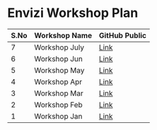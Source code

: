 # Envizi Workshop Plan

<table>
    <thead>
        <th>S.No</th>
        <th>Workshop Name</th>
        <th>GitHub Public</th>
    </thead>
    <tr>
        <td>7</td>
        <td>Workshop July</td>
        <td><a href="./readme-07-jul.md">Link</a></td>
   </tr>       
    <tr>
        <td>6</td>
        <td>Workshop Jun</td>
        <td><a href="./readme-06-jun.md">Link</a></td>
   </tr>   
    <tr>
        <td>5</td>
        <td>Workshop May</td>
        <td><a href="./readme-05-may.md">Link</a></td>
   </tr>   
    <tr>
        <td>4</td>
        <td>Workshop Apr</td>
        <td><a href="./readme-04-apr.md">Link</a></td>
   </tr>   
    <tr>
        <td>3</td>
        <td>Workshop Mar</td>
        <td><a href="./readme-03-mar.md">Link</a></td>
   </tr>   
    <tr>
        <td>2</td>
        <td> Workshop Feb</td>
        <td><a href="./readme-02-feb.md">Link</a></td>
   </tr>
    <tr>
        <td>1</td>
        <td> Workshop Jan</td>
        <td><a href="./readme-01-jan.md">Link</a></td>
   </tr>
</table>